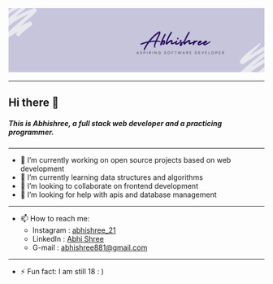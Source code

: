 [![Header](icon.png)](https://www.linkedin.com/in/abhi-shree-451394201)

---
## Hi there 👋
##### This is Abhishree, a full stack web developer and a practicing programmer.

<!--
**Abhishree881/Abhishree881** is a ✨ _special_ ✨ repository because its `README.md` (this file) appears on your GitHub profile.

Here are some ideas to get you started:
-->
---
- 🔭 I’m currently working on open source projects based on web development
- 🌱 I’m currently learning data structures and algorithms
- 👯 I’m looking to collaborate on frontend development
- 🤔 I’m looking for help with apis and database management
---
- 📫 How to reach me:
   - Instagram : [abhishree_21](https://www.instagram.com/abhishree_21/)
   - LinkedIn : [Abhi Shree](https://www.linkedicom/in/abhi-shree-451394201)
   - G-mail : abhishree881@gmail.com
---
- ⚡ Fun fact: I am still 18 : )

